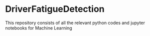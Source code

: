 # DriverFatigueDetection
This repository consists of all the relevant python codes and jupyter notebooks for Machine Learning
